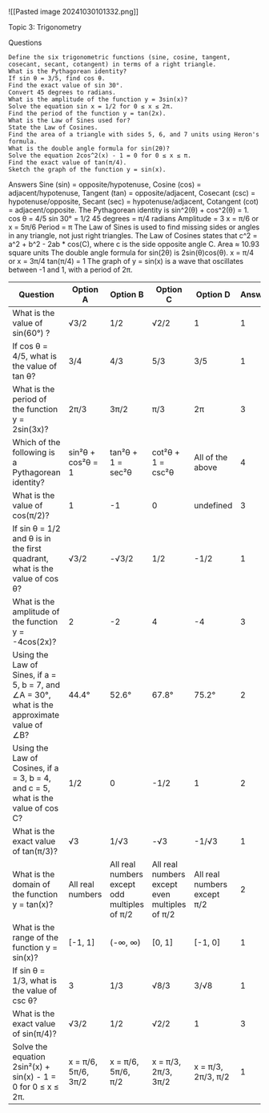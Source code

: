 ![[Pasted image 20241030101332.png]]


Topic 3:
Trigonometry 

Questions

    Define the six trigonometric functions (sine, cosine, tangent, cosecant, secant, cotangent) in terms of a right triangle.
    What is the Pythagorean identity?
    If sin θ = 3/5, find cos θ.
    Find the exact value of sin 30°.
    Convert 45 degrees to radians.
    What is the amplitude of the function y = 3sin(x)?
    Solve the equation sin x = 1/2 for 0 ≤ x ≤ 2π.
    Find the period of the function y = tan(2x).
    What is the Law of Sines used for?
    State the Law of Cosines.
    Find the area of a triangle with sides 5, 6, and 7 units using Heron's formula.
    What is the double angle formula for sin(2θ)?
    Solve the equation 2cos^2(x) - 1 = 0 for 0 ≤ x ≤ π.
    Find the exact value of tan(π/4).
    Sketch the graph of the function y = sin(x).
	
	
Answers
    Sine (sin) = opposite/hypotenuse, Cosine (cos) = adjacent/hypotenuse, Tangent (tan) = opposite/adjacent, Cosecant (csc) = hypotenuse/opposite, Secant (sec) = hypotenuse/adjacent, Cotangent (cot) = adjacent/opposite.
	The Pythagorean identity is sin^2(θ) + cos^2(θ) = 1.
	cos θ = 4/5
	sin 30° = 1/2
	45 degrees = π/4 radians
	Amplitude = 3
	x = π/6 or x = 5π/6
	Period = π
	The Law of Sines is used to find missing sides or angles in any triangle, not just right triangles.
	The Law of Cosines states that c^2 = a^2 + b^2 - 2ab * cos(C), where c is the side opposite angle C.
	Area ≈ 10.93 square units
	The double angle formula for sin(2θ) is 2sin(θ)cos(θ).
	x = π/4 or x = 3π/4
	tan(π/4) = 1
	The graph of y = sin(x) is a wave that oscillates between -1 and 1, with a period of 2π.


| Question                                                                                    | Option A            | Option B                                     | Option C                                      | Option D                    | Answer |
| ------------------------------------------------------------------------------------------- | ------------------- | -------------------------------------------- | --------------------------------------------- | --------------------------- | ------ |
| What is the value of sin(60°) ?                                                             | √3/2                | 1/2                                          | √2/2                                          | 1                           | 1      |
| If cos θ = 4/5, what is the value of tan θ?                                                 | 3/4                 | 4/3                                          | 5/3                                           | 3/5                         | 1      |
| What is the period of the function y = 2sin(3x)?                                            | 2π/3                | 3π/2                                         | π/3                                           | 2π                          | 3      |
| Which of the following is a Pythagorean identity?                                           | sin²θ + cos²θ = 1   | tan²θ + 1 = sec²θ                            | cot²θ + 1 = csc²θ                             | All of the above            | 4      |
| What is the value of cos(π/2)?                                                              | 1                   | -1                                           | 0                                             | undefined                   | 3      |
| If sin θ = 1/2 and θ is in the first quadrant, what is the value of cos θ?                  | √3/2                | -√3/2                                        | 1/2                                           | -1/2                        | 1      |
| What is the amplitude of the function y = -4cos(2x)?                                        | 2                   | -2                                           | 4                                             | -4                          | 3      |
| Using the Law of Sines, if a = 5, b = 7, and ∠A = 30°, what is the approximate value of ∠B? | 44.4°               | 52.6°                                        | 67.8°                                         | 75.2°                       | 2      |
| Using the Law of Cosines, if a = 3, b = 4, and c = 5, what is the value of cos C?           | 1/2                 | 0                                            | -1/2                                          | 1                           | 2      |
| What is the exact value of tan(π/3)?                                                        | √3                  | 1/√3                                         | -√3                                           | -1/√3                       | 1      |
| What is the domain of the function y = tan(x)?                                              | All real numbers    | All real numbers except odd multiples of π/2 | All real numbers except even multiples of π/2 | All real numbers except π/2 | 2      |
| What is the range of the function y = sin(x)?                                               | [-1, 1]             | (-∞, ∞)                                      | [0, 1]                                        | [-1, 0]                     | 1      |
| If sin θ = 1/3, what is the value of csc θ?                                                 | 3                   | 1/3                                          | √8/3                                          | 3/√8                        | 1      |
| What is the exact value of sin(π/4)?                                                        | √3/2                | 1/2                                          | √2/2                                          | 1                           | 3      |
| Solve the equation 2sin²(x) + sin(x) - 1 = 0 for 0 ≤ x ≤ 2π.                                | x = π/6, 5π/6, 3π/2 | x = π/6, 5π/6, π/2                           | x = π/3, 2π/3, 3π/2                           | x = π/3, 2π/3, π/2          | 1      |